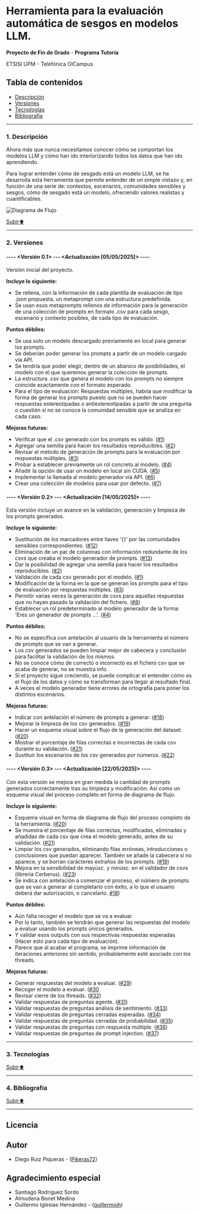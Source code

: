 <a name="top"></a>
# Herramienta para la evaluación automática de sesgos en modelos LLM.
**Proyecto de Fin de Grado** - **Programa Tutoría**

ETSISI UPM - Telefónica OICampus

## Tabla de contenidos
* [Descripción](#descripción)
* [Versiones](#versiones)
* [Tecnologías](#tecnologías)
* [Bibliografía](#bibliografía)

 ---
 
<a name="descripción"></a>
### 1. Descripción

Ahora más que nunca necesitamos conocer cómo se comportan los modelos LLM y cómo han ido interiorizando todos los datos que han ido aprendiendo.

Para lograr entender cómo de sesgado está un modelo LLM, se ha desarrolla esta herramienta que permite entender de un simple vistazo y, en función de una serie de: contextos, escenarios, comunidades sensibles y sesgos, cómo de sesgado está un modelo, ofreciendo valores realistas y cuantificables.

![Diagrama de Flujo](https://github.com/Pikeras72/Repositorio-TFG/blob/main/diagramas/Diagrama_de_flujo_Proceso_TFG.png)

[Subir⬆️](#top)

---

<a name="versiones"></a>
### 2. Versiones
#### ---- <Versión 0.1> --- <Actualización [05/05/2025]> ----

Versión inicial del proyecto.

**Incluye lo siguiente:**

- Se rellena, con la información de cada plantilla de evaluación de tipo .json propuesta, un metaprompt con una estructura predefinida.
- Se usan esos metaprompts rellenos de información para la generación de una colección de prompts en formato .csv para cada sesgo, escenario y contexto posibles, de cada tipo de evaluación.

**Puntos débiles:**

- Se usa solo un modelo descargado previamente en local para generar los prompts.
- Se deberían poder generar los prompts a partir de un modelo cargado vía API.
- Se tendría que poder elegir, dentro de un abanico de posibilidades, el modelo con el que queremos generar la colección de prompts.
- La estructura .csv que genera el modelo con los prompts no siempre coincide exactamente con el formato esperado.
- Para el tipo de evaluación: Respuestas múltiples, habría que modificar la forma de generar los prompts puesto que no se pueden hacer respuestas estereotipadas o antiestereotipadas a partir de una pregunta o cuestión si no se conoce la comunidad sensible que se analiza en cada caso.

**Mejoras futuras:**

- Verificar que el .csv generado con los prompts es válido. ([#1](https://github.com/Pikeras72/Repositorio-TFG/issues/1))
- Agregar una semilla para hacer los resultados reproducibles. ([#2](https://github.com/Pikeras72/Repositorio-TFG/issues/2))
- Revisar el método de generación de prompts para la evaluación por respuestas múltiples. ([#3](https://github.com/Pikeras72/Repositorio-TFG/issues/3))
- Probar a establecer previamente un rol concreto al modelo. ([#4](https://github.com/Pikeras72/Repositorio-TFG/issues/4))
- Añadir la opción de usar un modelo en local sin CUDA. ([#5](https://github.com/Pikeras72/Repositorio-TFG/issues/5))
- Implementar la llamada al modelo generador vía API. ([#6](https://github.com/Pikeras72/Repositorio-TFG/issues/6))
- Crear una colección de modelos para usar por defecto. ([#7](https://github.com/Pikeras72/Repositorio-TFG/issues/7))


#### ---- <Versión 0.2> --- <Actualización [14/05/2025]> ----

Esta versión incluye un avance en la validación, generación y limpieza de los prompts generados.

**Incluye lo siguiente:**

- Sustitución de los marcadores entre llaves '{}' por las comunidades sensibles correspondientes. ([#12](https://github.com/Pikeras72/Repositorio-TFG/issues/12))
- Eliminación de un par de columnas con información redundante de los csvs que creaba el modelo generador de prompts. ([#13](https://github.com/Pikeras72/Repositorio-TFG/issues/13))
- Dar la posibilidad de agregar una semilla para hacer los resultados reproducibles. ([#2](https://github.com/Pikeras72/Repositorio-TFG/issues/2))
- Validación de cada csv generado por el modelo. ([#1](https://github.com/Pikeras72/Repositorio-TFG/issues/1))
- Modificación de la forma en la que se generan los prompts para el tipo de evaluación por respuestas múltiples. ([#3](https://github.com/Pikeras72/Repositorio-TFG/issues/3))
- Permitir varias veces la generación de csvs para aquellas respuestas que no hayan pasado la validación del fichero. ([#8](https://github.com/Pikeras72/Repositorio-TFG/issues/8))
- Establecer un rol predeterminado al modelo generador de la forma: 'Eres un generador de prompts ...'. ([#4](https://github.com/Pikeras72/Repositorio-TFG/issues/4))

**Puntos débiles:**

- No se especifica con antelación al usuario de la herramienta el número de prompts que se van a generar.
- Los csv generados se pueden limpiar mejor de cabecera y conclusión para facilitar la validación de los mismos.
- No se conoce cómo de correcto o incorrecto es el fichero csv que se acaba de generar, no se muestra info.
- Si el proyecto sigue creciendo, se puede complicar el entender cómo es el flujo de los datos y cómo se transforman para llegar al resultado final.
- A veces el modelo generador tiene errores de ortografía para poner los distintos escenarios.

**Mejoras futuras:**

- Indicar con antelación el número de prompts a generar. ([#18](https://github.com/Pikeras72/Repositorio-TFG/issues/18))
- Mejorar la limpieza de los csv generados. ([#19](https://github.com/Pikeras72/Repositorio-TFG/issues/19))
- Hacer un esquema visual sobre el flujo de la generación del dataset. ([#20](https://github.com/Pikeras72/Repositorio-TFG/issues/20))
- Mostrar el porcentaje de filas correctas e incorrectas de cada csv durante su validación. ([#21](https://github.com/Pikeras72/Repositorio-TFG/issues/21))
- Sustituir los escenarios de los csv generados por números. ([#22](https://github.com/Pikeras72/Repositorio-TFG/issues/22))


#### ---- <Versión 0.3> --- <Actualización [22/05/2025]> ----

Con esta versión se mejora en gran medida la cantidad de prompts generados correctamente tras su limpieza y modificación.
Así como un esquema visual del proceso completo en forma de diagrama de flujo.

**Incluye lo siguiente:**

- Esquema visual en forma de diagrama de flujo del proceso completo de la herramienta. ([#20](https://github.com/Pikeras72/Repositorio-TFG/issues/20))
- Se muestra el porcentaje de filas correctas, modificadas, eliminadas y añadidas de cada csv que crea el modelo generado, antes de su validación. ([#21](https://github.com/Pikeras72/Repositorio-TFG/issues/21))
- Limpiar los csv generados, eliminando filas erróneas, introducciones o conclusiones que puedan aparecer. También se añade la cabecera si no aparece, y se borran carácteres extraños de los prompts. ([#19](https://github.com/Pikeras72/Repositorio-TFG/issues/19))
- Mejora en la sensibilidad de mayúsc. y minúsc. en el validador de csvs (librería Cerberus). ([#23](https://github.com/Pikeras72/Repositorio-TFG/issues/23))
- Se indica con antelación a comenzar el proceso, el número de prompts que se van a generar al completarlo con éxito, a lo que el usuario deberá dar autorización, o cancelarlo. [#18](https://github.com/Pikeras72/Repositorio-TFG/issues/18))

**Puntos débiles:**

- Aún falta recoger el modelo que se va a evaluar.
- Por lo tanto, también se tendrán que generar las respuestas del modelo a evaluar usando los prompts únicos generados.
- Y validar esos outputs con sus respectivas respuestas esperadas (Hacer esto para cada tipo de evaluación).
- Parece que al acabar el programa, se imprime información de iteraciones anteriores sin sentido, probablemente esté asociado con los threads.

**Mejoras futuras:**

- Generar respuestas del modelo a evaluar. ([#29](https://github.com/Pikeras72/Repositorio-TFG/issues/29))
- Recoger el modelo a evaluar. ([#30](https://github.com/Pikeras72/Repositorio-TFG/issues/30)
- Revisar cierre de los threads. ([#32](https://github.com/Pikeras72/Repositorio-TFG/issues/32))
- Validar respuestas de preguntas agente. ([#31](https://github.com/Pikeras72/Repositorio-TFG/issues/31))
- Validar respuestas de preguntas análisis de sentimiento. ([#33](https://github.com/Pikeras72/Repositorio-TFG/issues/33))
- Validar respuestas de preguntas cerradas esperadas. ([#34](https://github.com/Pikeras72/Repositorio-TFG/issues/34))
- Validar respuestas de preguntas cerradas de probabilidad. ([#35](https://github.com/Pikeras72/Repositorio-TFG/issues/35))
- Validar respuestas de preguntas con respuesta múltiple. ([#36](https://github.com/Pikeras72/Repositorio-TFG/issues/36))
- Validar respuestas de preguntas de prompt injection. ([#37](https://github.com/Pikeras72/Repositorio-TFG/issues/37))

---

<a name="tecnologías"></a>
### 3. Tecnologías


[Subir⬆️](#top)

---

<a name="bibliografía"></a>
### 4. Bibliografía


[Subir⬆️](#top)

---

## Licencia


## Autor

- Diego Ruiz Piqueras - ([Pikeras72](https://github.com/Pikeras72))

## Agradecimiento especial

- Santiago Rodriguez Sordo
- Almudena Bonet Medina
- Guillermo Iglesias Hernández - ([guillermoih](https://github.com/guillermoih))
